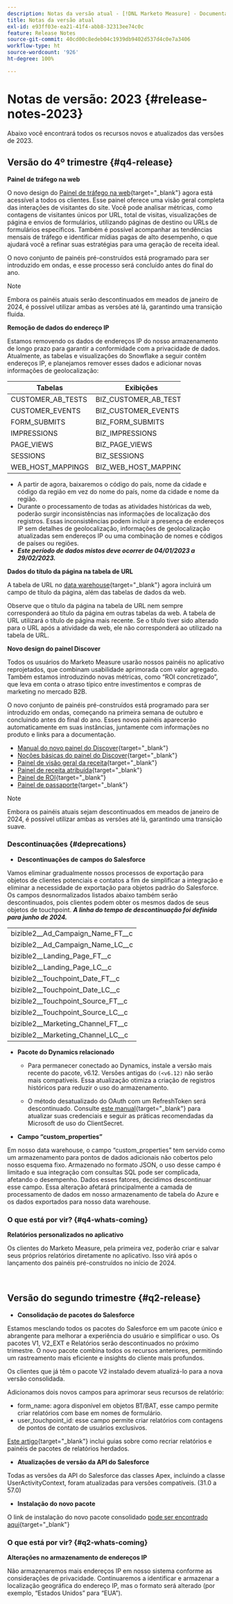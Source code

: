 ```yaml
---
description: Notas da versão atual - [!DNL Marketo Measure] - Documentação do produto
title: Notas da versão atual
exl-id: e93ff03e-ea21-41f4-abb8-32313ee74c0c
feature: Release Notes
source-git-commit: 40cd00c8edeb04c1939db9402d537d4c0e7a3406
workflow-type: ht
source-wordcount: '926'
ht-degree: 100%

---
```


# Notas de versão: 2023 {#release-notes-2023}

Abaixo você encontrará todos os recursos novos e atualizados das versões de 2023.

## Versão do 4º trimestre {#q4-release}

<p>

**Painel de tráfego na web**

O novo design do [Painel de tráfego na web](/help/marketo-measure-discover-ui/dashboards/web-traffic-dashboard.md){target="_blank"} agora está acessível a todos os clientes. Esse painel oferece uma visão geral completa das interações de visitantes do site. Você pode analisar métricas, como contagens de visitantes únicos por URL, total de visitas, visualizações de página e envios de formulários, utilizando páginas de destino ou URLs de formulários específicos. Também é possível acompanhar as tendências mensais de tráfego e identificar mídias pagas de alto desempenho, o que ajudará você a refinar suas estratégias para uma geração de receita ideal.

O novo conjunto de painéis pré-construídos está programado para ser introduzido em ondas, e esse processo será concluído antes do final do ano.

>[!NOTE]
>
>Embora os painéis atuais serão descontinuados em meados de janeiro de 2024, é possível utilizar ambas as versões até lá, garantindo uma transição fluida.

**Remoção de dados do endereço IP**

Estamos removendo os dados de endereços IP do nosso armazenamento de longo prazo para garantir a conformidade com a privacidade de dados. Atualmente, as tabelas e visualizações do Snowflake a seguir contêm endereços IP, e planejamos remover esses dados e adicionar novas informações de geolocalização:

<table style="width:400px">
<thead>
  <tr>
    <th style="width:50%">Tabelas</th>
    <th>Exibições</th>
  </tr>
</thead>
<tbody>
  <tr>
    <td>CUSTOMER_AB_TESTS</td>
    <td>BIZ_CUSTOMER_AB_TESTS</td>
  </tr>
  <tr>
    <td>CUSTOMER_EVENTS</td>
    <td>BIZ_CUSTOMER_EVENTS</td>
  </tr>
  <tr>
    <td>FORM_SUBMITS</td>
    <td>BIZ_FORM_SUBMITS</td>
  </tr>
  <tr>
    <td>IMPRESSIONS</td>
    <td>BIZ_IMPRESSIONS</td>
  </tr>
  <tr>
    <td>PAGE_VIEWS</td>
    <td>BIZ_PAGE_VIEWS</td>
  </tr>
  <tr>
    <td>SESSIONS</td>
    <td>BIZ_SESSIONS</td>
  </tr>
  <tr>
    <td>WEB_HOST_MAPPINGS</td>
    <td>BIZ_WEB_HOST_MAPPINGS</td>
  </tr>
</tbody>
</table>

* A partir de agora, baixaremos o código do país, nome da cidade e código da região em vez do nome do país, nome da cidade e nome da região.
* Durante o processamento de todas as atividades históricas da web, poderão surgir inconsistências nas informações de localização dos registros. Essas inconsistências podem incluir a presença de endereços IP sem detalhes de geolocalização, informações de geolocalização atualizadas sem endereços IP ou uma combinação de nomes e códigos de países ou regiões.
* _**Este período de dados mistos deve ocorrer de 04/01/2023 a 29/02/2023.**_

**Dados do título da página na tabela de URL**

A tabela de URL no [data warehouse](/help/marketo-measure-data-warehouse/data-warehouse-schema.md){target="_blank"} agora incluirá um campo de título da página, além das tabelas de dados da web.

Observe que o título da página na tabela de URL nem sempre corresponderá ao título da página em outras tabelas da web. A tabela de URL utilizará o título de página mais recente. Se o título tiver sido alterado para o URL após a atividade da web, ele não corresponderá ao utilizado na tabela de URL.

**Novo design do painel Discover**

Todos os usuários do Marketo Measure usarão nossos painéis no aplicativo reprojetados, que combinam usabilidade aprimorada com valor agregado. Também estamos introduzindo novas métricas, como “ROI concretizado”, que leva em conta o atraso típico entre investimentos e compras de marketing no mercado B2B.

O novo conjunto de painéis pré-construídos está programado para ser introduzido em ondas, começando na primeira semana de outubro e concluindo antes do final do ano. Esses novos painéis aparecerão automaticamente em suas instâncias, juntamente com informações no produto e links para a documentação.

* [Manual do novo painel do Discover](/help/marketo-measure-discover-ui/dashboards/new-discover-dashboard-guide.md){target="_blank"}
* [Noções básicas do painel do Discover](/help/marketo-measure-discover-ui/dashboards/discover-dashboard-basics.md){target="_blank"}
* [Painel de visão geral da receita](/help/marketo-measure-discover-ui/dashboards/revenue-overview-dashboard.md){target="_blank"}
* [Painel de receita atribuída](/help/marketo-measure-discover-ui/dashboards/attributed-revenue-dashboard.md){target="_blank"}
* [Painel de ROI](/help/marketo-measure-discover-ui/dashboards/roi-dashboard.md){target="_blank"}
* [Painel de passaporte](/help/marketo-measure-discover-ui/dashboards/passport-dashboard.md){target="_blank"}

>[!NOTE]
>
>Embora os painéis atuais sejam descontinuados em meados de janeiro de 2024, é possível utilizar ambas as versões até lá, garantindo uma transição suave.

### Descontinuações {#deprecations}

<p>

* **Descontinuações de campos do Salesforce**

Vamos eliminar gradualmente nossos processos de exportação para objetos de clientes potenciais e contatos a fim de simplificar a integração e eliminar a necessidade de exportação para objetos padrão do Salesforce. Os campos desnormalizados listados abaixo também serão descontinuados, pois clientes podem obter os mesmos dados de seus objetos de touchpoint. _**A linha do tempo de descontinuação foi definida para junho de 2024.**_

<table style="width:300px">
<tbody>
  <tr>
    <td>bizible2__Ad_Campaign_Name_FT__c</td>
  </tr>
  <tr>
    <td>bizible2__Ad_Campaign_Name_LC__c</td>
  </tr>
  <tr>
    <td>bizible2__Landing_Page_FT__c</td>
  </tr>
  <tr>
    <td>bizible2__Landing_Page_LC__c</td>
  </tr>
  <tr>
    <td>bizible2__Touchpoint_Date_FT__c</td>
  </tr>
  <tr>
    <td>bizible2__Touchpoint_Date_LC__c</td>
  </tr>
  <tr>
    <td>bizible2__Touchpoint_Source_FT__c</td>
  </tr>
  <tr>
    <td>bizible2__Touchpoint_Source_LC__c</td>
  </tr>
  <tr>
    <td>bizible2__Marketing_Channel_FT__c</td>
  </tr>
  <tr>
    <td>bizible2__Marketing_Channel_LC__c</td>
  </tr>
</tbody>
</table>

* **Pacote do Dynamics relacionado**

   * Para permanecer conectado ao Dynamics, instale a versão mais recente do pacote, v6.12. Versões antigas do `(<v6.12)` não serão mais compatíveis. Essa atualização otimiza a criação de registros históricos para reduzir o uso do armazenamento.

   * O método desatualizado do OAuth com um RefreshToken será descontinuado. Consulte [este manual](/help/marketo-measure-and-dynamics/getting-started-with-marketo-measure-and-dynamics/oauth-with-azure-active-directory-for-dynamics-crm.md){target="_blank"} para atualizar suas credenciais e seguir as práticas recomendadas da Microsoft de uso do ClientSecret.

* **Campo “custom_properties”**

Em nosso data warehouse, o campo “custom_properties” tem servido como um armazenamento para pontos de dados adicionais não cobertos pelo nosso esquema fixo. Armazenado no formato JSON, o uso desse campo é limitado e sua integração com consultas SQL pode ser complicada, afetando o desempenho. Dados esses fatores, decidimos descontinuar esse campo. Essa alteração afetará principalmente a camada de processamento de dados em nosso armazenamento de tabela do Azure e os dados exportados para nosso data warehouse.

### O que está por vir? {#q4-whats-coming}

<p>

**Relatórios personalizados no aplicativo**

Os clientes do Marketo Measure, pela primeira vez, poderão criar e salvar seus próprios relatórios diretamente no aplicativo. Isso virá após o lançamento dos painéis pré-construídos no início de 2024.

<br>

## Versão do segundo trimestre {#q2-release}

<p>

* **Consolidação de pacotes do Salesforce**

Estamos mesclando todos os pacotes do Salesforce em um pacote único e abrangente para melhorar a experiência do usuário e simplificar o uso. Os pacotes V1, V2_EXT e Relatórios serão descontinuados no próximo trimestre. O novo pacote combina todos os recursos anteriores, permitindo um rastreamento mais eficiente e insights do cliente mais profundos.

Os clientes que já têm o pacote V2 instalado devem atualizá-lo para a nova versão consolidada.

Adicionamos dois novos campos para aprimorar seus recursos de relatório:

* form_name: agora disponível em objetos BT/BAT, esse campo permite criar relatórios com base em nomes de formulário.
* user_touchpoint_id: esse campo permite criar relatórios com contagens de pontos de contato de usuários exclusivos.

[Este artigo](/help/configuration-and-setup/marketo-measure-and-salesforce/salesforce-package-consolidation.md){target="_blank"} inclui guias sobre como recriar relatórios e painéis de pacotes de relatórios herdados.

* **Atualizações de versão da API do Salesforce**

Todas as versões da API do Salesforce das classes Apex, incluindo a classe UserActivityContext, foram atualizadas para versões compatíveis. (31.0 a 57.0)

* **Instalação do novo pacote**

O link de instalação do novo pacote consolidado [pode ser encontrado aqui](https://login.salesforce.com/packaging/installPackage.apexp?p0=04t1P000000VY6Z){target="_blank"}

### O que está por vir? {#q2-whats-coming}

<p>

**Alterações no armazenamento de endereços IP**

Não armazenaremos mais endereços IP em nosso sistema conforme as considerações de privacidade. Continuaremos a identificar e armazenar a localização geográfica do endereço IP, mas o formato será alterado (por exemplo, “Estados Unidos” para “EUA”).
